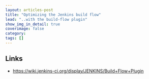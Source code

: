 ```yaml
---
layout: articles-post
title: "Optimizing the Jenkins build flow"
lead: "..with the build-flow plugin"
show_img_in_detail: true
coverimage: false
category:
tags: []
---
```




## Links

- https://wiki.jenkins-ci.org/display/JENKINS/Build+Flow+Plugin